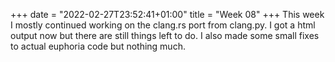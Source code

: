 +++
date = "2022-02-27T23:52:41+01:00"
title = "Week 08"
+++
This week I mostly continued working on the clang.rs port from clang.py. I got a html output now but there are still things left to do. I also made some small fixes to actual euphoria code but nothing much.
